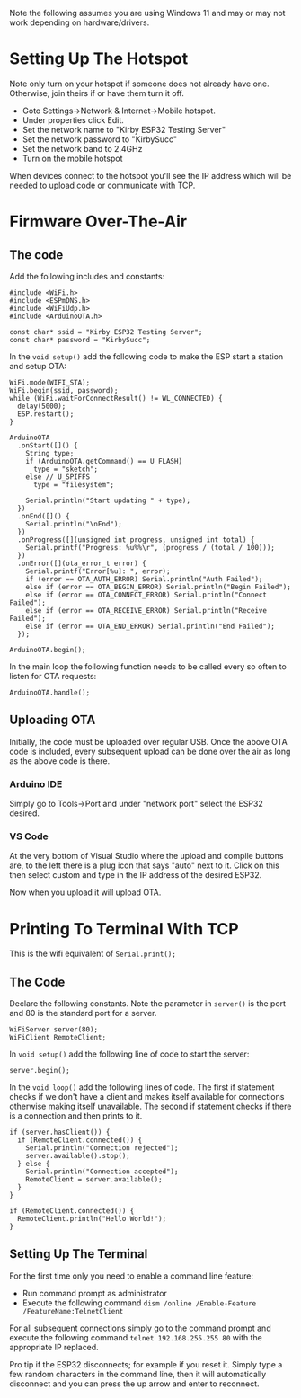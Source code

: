 Note the following assumes you are using Windows 11 and may or may not work depending on hardware/drivers.

# Setting Up The Hotspot
Note only turn on your hotspot if someone does not already have one. Otherwise, join theirs if or have them turn it off.
* Goto Settings->Network & Internet->Mobile hotspot.
* Under properties click Edit.
* Set the network name to "Kirby ESP32 Testing Server"
* Set the network password to "KirbySucc"
* Set the network band to 2.4GHz
* Turn on the mobile hotspot

When devices connect to the hotspot you'll see the IP address which will be needed to upload code or communicate with TCP.

# Firmware Over-The-Air
## The code
Add the following includes and constants:
```
#include <WiFi.h>
#include <ESPmDNS.h>
#include <WiFiUdp.h>
#include <ArduinoOTA.h>

const char* ssid = "Kirby ESP32 Testing Server";
const char* password = "KirbySucc";
```

In the `void setup()` add the following code to make the ESP start a station and setup OTA:
```
WiFi.mode(WIFI_STA);
WiFi.begin(ssid, password);
while (WiFi.waitForConnectResult() != WL_CONNECTED) {
  delay(5000);
  ESP.restart();
}

ArduinoOTA
  .onStart([]() {
    String type;
    if (ArduinoOTA.getCommand() == U_FLASH)
      type = "sketch";
    else // U_SPIFFS
      type = "filesystem";

    Serial.println("Start updating " + type);
  })
  .onEnd([]() {
    Serial.println("\nEnd");
  })
  .onProgress([](unsigned int progress, unsigned int total) {
    Serial.printf("Progress: %u%%\r", (progress / (total / 100)));
  })
  .onError([](ota_error_t error) {
    Serial.printf("Error[%u]: ", error);
    if (error == OTA_AUTH_ERROR) Serial.println("Auth Failed");
    else if (error == OTA_BEGIN_ERROR) Serial.println("Begin Failed");
    else if (error == OTA_CONNECT_ERROR) Serial.println("Connect Failed");
    else if (error == OTA_RECEIVE_ERROR) Serial.println("Receive Failed");
    else if (error == OTA_END_ERROR) Serial.println("End Failed");
  });

ArduinoOTA.begin();
```

In the main loop the following function needs to be called every so often to listen for OTA requests:
```
ArduinoOTA.handle();
```

## Uploading OTA
Initially, the code must be uploaded over regular USB. Once the above OTA code is included, every subsequent upload can be done over the air as long as the above code is there.
### Arduino IDE
Simply go to Tools->Port and under "network port" select the ESP32 desired.

### VS Code
At the very bottom of Visual Studio where the upload and compile buttons are, to the left there is a plug icon that says "auto" next to it. Click on this then select custom and type in the IP address of the desired ESP32.

Now when you upload it will upload OTA.

# Printing To Terminal With TCP
This is the wifi equivalent of `Serial.print();`

## The Code
Declare the following constants. Note the parameter in `server()` is the port and 80 is the standard port for a server.
```
WiFiServer server(80);
WiFiClient RemoteClient;
```

In `void setup()` add the following line of code to start the server:
```
server.begin();
```

In the `void loop()` add the following lines of code. The first if statement checks if we don't have a client and makes itself available for connections otherwise making itself unavailable. The second if statement checks if there is a connection and then prints to it.
```
if (server.hasClient()) {
  if (RemoteClient.connected()) {
    Serial.println("Connection rejected");
    server.available().stop();
  } else {
    Serial.println("Connection accepted");
    RemoteClient = server.available();
  }
}

if (RemoteClient.connected()) {
  RemoteClient.println("Hello World!");
}
```
## Setting Up The Terminal
For the first time only you need to enable a command line feature:
* Run command prompt as administrator
* Execute the following command `dism /online /Enable-Feature /FeatureName:TelnetClient`

For all subsequent connections simply go to the command prompt and execute the following command `telnet 192.168.255.255 80` with the appropriate IP replaced.

Pro tip if the ESP32 disconnects; for example if you reset it. Simply type a few random characters in the command line, then it will automatically disconnect and you can press the up arrow and enter to reconnect.
